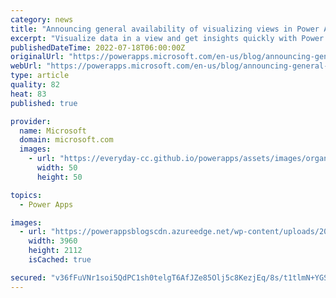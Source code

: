 ```yaml
---
category: news
title: "Announcing general availability of visualizing views in Power Apps with Power BI"
excerpt: "Visualize data in a view and get insights quickly with Power BI quick reports generally available on Power Apps&#8217; view pages. The capabilities of Power Apps, Power BI and Dataverse are integrated in a seamless experience to help you understand your data easily."
publishedDateTime: 2022-07-18T06:00:00Z
originalUrl: "https://powerapps.microsoft.com/en-us/blog/announcing-general-availability-of-visualizing-views-in-power-apps-with-power-bi/"
webUrl: "https://powerapps.microsoft.com/en-us/blog/announcing-general-availability-of-visualizing-views-in-power-apps-with-power-bi/"
type: article
quality: 82
heat: 83
published: true

provider:
  name: Microsoft
  domain: microsoft.com
  images:
    - url: "https://everyday-cc.github.io/powerapps/assets/images/organizations/microsoft.com-50x50.jpg"
      width: 50
      height: 50

topics:
  - Power Apps

images:
  - url: "https://powerappsblogscdn.azureedge.net/wp-content/uploads/2022/07/P1.jpg"
    width: 3960
    height: 2112
    isCached: true

secured: "v36fFuVNr1soi5QdPC1sh0telgT6AfJZe85Olj5c8KezjEq/8s/t1tlmN+YGSeVC/FwuSWHeYSQRbSO66AFBinQ42j5E5g6OhBZ8bUvJsaQHJzq5QEX6tB1MTOdl5KM+sQEtOTX8PmSD/nCI1lPtvhYBeyOypnR1DHAz1SCHwiPCaLOGF/h/dXkB3adKTgP3PCs/gx8i770So6YYfynneQCEPlA5VKwctb55wNBEaZyxMJz3S/dHziwfD1/rwTthXJUdy7Eq9q9Z+n4VbIgyUNxveq+jjg60kfRZPVlyv9NVRZUlyslvl46dGOwgfpTQJnroW6SWEkhvahIBMp1cXv1rNQFdQnR8mXaF2iN7W18=;xBpKuljhiEegKYppP7ydUQ=="
---
```


